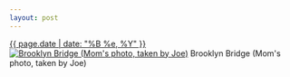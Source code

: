 ```yaml
---
layout: post
---
```


<p>
  <time><a href="/457">{{ page.date | date: "%B %e, %Y" }}</a></time>
  <a href="/457"><img src="{{ site.assets_url }}/457-640.jpg" srcset="{{ site.assets_url }}/457-1280.jpg 1280w, {{ site.assets_url }}/457-960.jpg 960w, {{ site.assets_url }}/457-640.jpg 640w, {{ site.assets_url }}/457-320.jpg 320w" sizes="(min-width: 700px) 50vw, calc(100vw - 2rem)" alt="Brooklyn Bridge (Mom&#x27;s photo, taken by Joe)" /></a>
  <span>Brooklyn Bridge (Mom&#x27;s photo, taken by Joe)</span>
</p>
